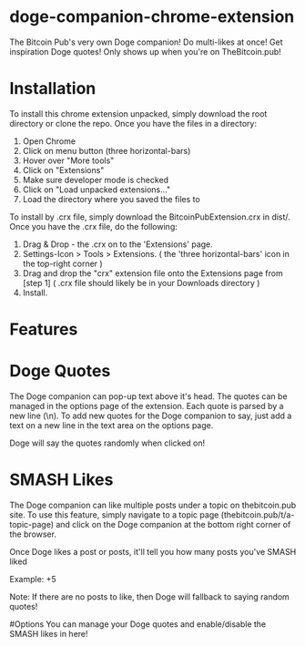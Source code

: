 # doge-companion-chrome-extension
The Bitcoin Pub's very own Doge companion! Do multi-likes at once! Get
inspiration Doge quotes! Only shows up when you're on TheBitcoin.pub!

# Installation
To install this chrome extension unpacked, simply download the root directory or clone the repo. Once you have
the files in a directory:
1. Open Chrome
2. Click on menu button (three horizontal-bars)
3. Hover over "More tools"
4. Click on "Extensions"
5. Make sure developer mode is checked
6. Click on "Load unpacked extensions..."
7. Load the directory where you saved the files to

To install by .crx file, simply download the BitcoinPubExtension.crx in dist/.
Once you have the .crx file, do the following:
1. Drag & Drop - the .crx on to the 'Extensions' page.
2. Settings-Icon > Tools > Extensions. ( the 'three horizontal-bars' icon in the top-right corner )
3. Drag and drop the "crx" extension file onto the Extensions page from [step 1] ( .crx file should likely be in your Downloads directory )
4. Install.

# Features

# Doge Quotes
The Doge companion can pop-up text above it's head. The quotes can be managed
in the options page of the extension. Each quote is parsed by a new line (\n).
To add new quotes for the Doge companion to say, just add a text on a new line
in the text area on the options page.

Doge will say the quotes randomly when clicked on!

# SMASH Likes
The Doge companion can like multiple posts under a topic on thebitcoin.pub site.
To use this feature, simply navigate to a topic page (thebitcoin.pub/t/a-topic-page)
and click on the Doge companion at the bottom right corner of the browser.

Once Doge likes a post or posts, it'll tell you how many posts you've SMASH liked

Example: +5

Note: If there are no posts to like, then Doge will fallback to saying random quotes!

#Options
You can manage your Doge quotes and enable/disable the SMASH likes in here!
